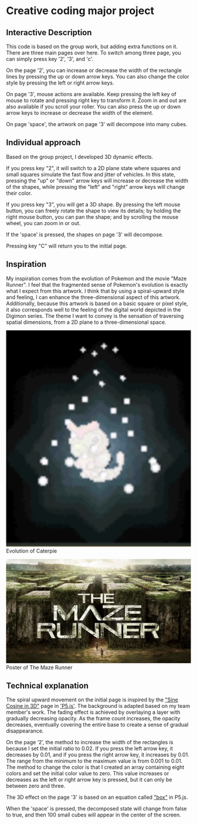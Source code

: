 # Creative coding major project

## Interactive Description
This code is based on the group work, but adding extra functions on it. There are three main pages over here. To switch among three page, you can simply press key '2', '3', and 'c'. 

On the page '2', you can increase or decrease the width of the rectangle lines by pressing the up or down arrow keys. You can also change the color style by pressing the left or right arrow keys.

On page '3', mouse actions are available. Keep pressing the left key of mouse to rotate and pressing right key to transform it. Zoom in and out are also available if you scroll your roller. You can also press the up or down arrow keys to increase or decrease the width of the element.

On page 'space', the artwork on page '3' will decompose into many cubes.

## Individual approach
Based on the group project, I developed 3D dynamic effects. 

If you press key "2", it will switch to a 2D plane state where squares and small squares simulate the fast flow and jitter of vehicles. In this state, pressing the "up" or "down" arrow keys will increase or decrease the width of the shapes, while pressing the "left" and "right" arrow keys will change their color. 

If you press key "3", you will get a 3D shape. By pressing the left mouse button, you can freely rotate the shape to view its details; by holding the right mouse button, you can pan the shape; and by scrolling the mouse wheel, you can zoom in or out. 

If the 'space' is pressed, the shapes on page '3' will decompose. 

Pressing key "C" will return you to the initial page.

## Inspiration
My inspiration comes from the evolution of Pokemon and the movie "Maze Runner". I feel that the fragmented sense of Pokemon's evolution is exactly what I expect from this artwork. I think that by using a spiral-upward style and feeling, I can enhance the three-dimensional aspect of this artwork. Additionally, because this artwork is based on a basic square or pixel style, it also corresponds well to the feeling of the digital world depicted in the Digimon series. The theme I want to convey is the sensation of traversing spatial dimensions, from a 2D plane to a three-dimensional space.

![Evolution of Caterpie](image.png)
Evolution of Caterpie

![Poster of The Maze Runner](image-1.png)
Poster of The Maze Runner

## Technical explanation
The spiral upward movement on the initial page is inspired by the ["Sine Cosine in 3D"](https://p5js.org/examples/3d-sine-cosine-in-3d.html) page in ['P5.js'](https://p5js.org/). The background is adapted based on my team member's work. The fading effect is achieved by overlaying a layer with gradually decreasing opacity. As the frame count increases, the opacity decreases, eventually covering the entire base to create a sense of gradual disappearance. 

On the page ‘2’, the method to increase the width of the rectangles is because I set the initial ratio to 0.02. If you press the left arrow key, it decreases by 0.01, and if you press the right arrow key, it increases by 0.01. The range from the minimum to the maximum value is from 0.001 to 0.01. The method to change the color is that I created an array containing eight colors and set the initial color value to zero. This value increases or decreases as the left or right arrow key is pressed, but it can only be between zero and three.

The 3D effect on the page '3' is based on an equation called ["box"](https://p5js.org/reference/#/p5/box) in P5.js.

When the 'space' is pressed, the decomposed state will change from false to true, and then 100 small cubes will appear in the center of the screen.